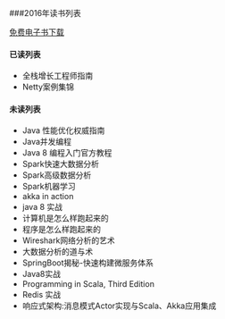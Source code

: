 ###2016年读书列表

[免费电子书下载](http://www.salttiger.com/)

#### 已读列表
* 全栈增长工程师指南
* Netty案例集锦

#### 未读列表
* Java 性能优化权威指南
* Java并发编程
* Java 8 编程入门官方教程
* Spark快速大数据分析
* Spark高级数据分析
* Spark机器学习
* akka in action
* java 8 实战
* 计算机是怎么样跑起来的
* 程序是怎么样跑起来的
* Wireshark网络分析的艺术
* 大数据分析的道与术
* SpringBoot揭秘-快速构建微服务体系
* Java8实战
* Programming in Scala, Third Edition
* Redis 实战
* 响应式架构:消息模式Actor实现与Scala、Akka应用集成
